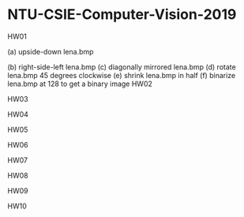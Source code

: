 # NTU-CSIE-Computer-Vision-2019
HW01
<p>    (a) upside-down lena.bmp  </p>
    (b) right-side-left lena.bmp  
    (c) diagonally mirrored lena.bmp  
    (d) rotate lena.bmp 45 degrees clockwise  
    (e) shrink lena.bmp in half  
    (f) binarize lena.bmp at 128 to get a binary image  
HW02

HW03

HW04

HW05

HW06

HW07

HW08

HW09

HW10
